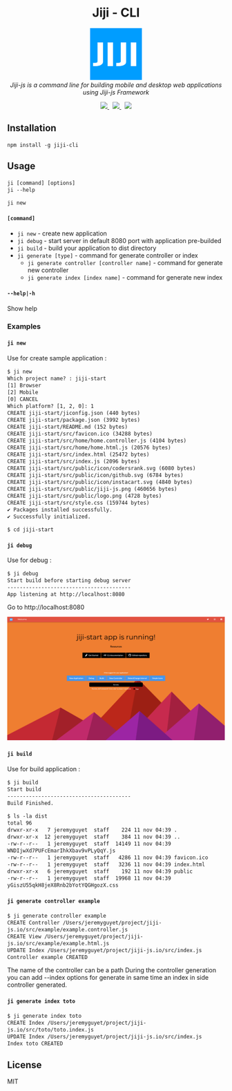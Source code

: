 <h1 align="center">Jiji - CLI</h1>

<p align="center">
  <img src="https://github.com/jguyet/jiji-framework-syntax-vsce/raw/master/docs/jiji-framework-logo.png" width="120px" height="120px"/>
  <br>
  <i>Jiji-js is a command line for building mobile and desktop web applications
    <br> using Jiji-js Framework</i>
  <br>
</p>

<p align="center">
<a href="https://npmjs.org/package/jiji-cli">
<img src="https://img.shields.io/npm/v/jiji-cli.svg?style=flat-square">
</a>&nbsp;
<a href="https://travis-ci.com/github/jguyet/jiji-cli">
<img src="https://travis-ci.com/jguyet/jiji-cli.svg">
</a>&nbsp;
<a href="https://tldrlegal.com/license/mit-license">
<img src="https://img.shields.io/npm/l/express.svg">
</a>
<!-- <a href="https://coveralls.io/github/jguyet/jiji-cli">
<img src="https://coveralls.io/repos/github/jguyet/jiji-cli/badge.svg?branch=master">
</a> -->
</p>

## Installation

````shell
npm install -g jiji-cli
````

## Usage

````shell
ji [command] [options]
ji --help
````

````shell
ji new
````

#### `[command]`

- `ji new` - create new application
- `ji debug` - start server in default 8080 port with application pre-builded
- `ji build` - build your application to dist directory
- `ji generate [type]` - command for generate controller or index
    - `ji generate controller [controller name]` - command for generate new controller
    - `ji generate index [index name]` - command for generate new index


#### `--help|-h`

Show help

### Examples

#### `ji new`

Use for create sample application :

````shell
$ ji new 
Which project name? : jiji-start
[1] Browser
[2] Mobile
[0] CANCEL
Which platform? [1, 2, 0]: 1
CREATE jiji-start/jiconfig.json (440 bytes)
CREATE jiji-start/package.json (3992 bytes)
CREATE jiji-start/README.md (152 bytes)
CREATE jiji-start/src/favicon.ico (34288 bytes)
CREATE jiji-start/src/home/home.controller.js (4104 bytes)
CREATE jiji-start/src/home/home.html.js (20576 bytes)
CREATE jiji-start/src/index.html (25472 bytes)
CREATE jiji-start/src/index.js (2096 bytes)
CREATE jiji-start/src/public/icon/codersrank.svg (6080 bytes)
CREATE jiji-start/src/public/icon/github.svg (6784 bytes)
CREATE jiji-start/src/public/icon/instacart.svg (4840 bytes)
CREATE jiji-start/src/public/jiji-js.png (460656 bytes)
CREATE jiji-start/src/public/logo.png (4728 bytes)
CREATE jiji-start/src/style.css (159744 bytes)
✔ Packages installed successfully.
✔ Successfully initialized.
````

````
$ cd jiji-start
````

#### `ji debug`

Use for debug :

````shell
$ ji debug
Start build before starting debug server
----------------------------------------
App listening at http://localhost:8080
````

Go to http://localhost:8080

<img src="https://github.com/jguyet/jiji-start/raw/master/src/public/jiji-js.png"/>

#### `ji build`

Use for build application :

````shell
$ ji build
Start build
----------------------------------------
Build Finished.
````

````shell
$ ls -la dist
total 96
drwxr-xr-x   7 jeremyguyet  staff    224 11 nov 04:39 .
drwxr-xr-x  12 jeremyguyet  staff    384 11 nov 04:39 ..
-rw-r--r--   1 jeremyguyet  staff  14149 11 nov 04:39 WNDIjwXd7PUFcEmarIhkXbav9vPLyQqY.js
-rw-r--r--   1 jeremyguyet  staff   4286 11 nov 04:39 favicon.ico
-rw-r--r--   1 jeremyguyet  staff   3236 11 nov 04:39 index.html
drwxr-xr-x   6 jeremyguyet  staff    192 11 nov 04:39 public
-rw-r--r--   1 jeremyguyet  staff  19968 11 nov 04:39 yGiszU55qkH8jeX8Rnb2bYotYQGHgozX.css
````


#### `ji generate controller example`

````shell
$ ji generate controller example
CREATE Controller /Users/jeremyguyet/project/jiji-js.io/src/example/example.controller.js
CREATE View /Users/jeremyguyet/project/jiji-js.io/src/example/example.html.js
UPDATE Index /Users/jeremyguyet/project/jiji-js.io/src/index.js
Controller example CREATED
````

The name of the controller can be a path
During the controller generation you can add --index options for generate in same time an index in side controller generated.

#### `ji generate index toto`

````shell
$ ji generate index toto
CREATE Index /Users/jeremyguyet/project/jiji-js.io/src/toto/toto.index.js
UPDATE Index /Users/jeremyguyet/project/jiji-js.io/src/index.js
Index toto CREATED
````


## License

MIT